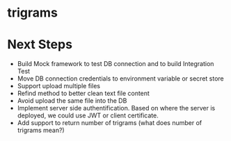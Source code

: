 # trigrams
# Next Steps
* Build Mock framework to test DB connection and to build Integration Test
* Move DB connection credentials to environment variable or secret store 
* Support upload multiple files
* Refind method to better clean text file content
* Avoid upload the same file into the DB
* Implement server side authentification. Based on where the server is deployed, we could use JWT or client certificate.
* Add support to return number of trigrams (what does number of trigrams mean?)
